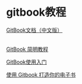 # gitbook教程

[GitBook文档（中文版）](https://chrisniael.gitbooks.io/gitbook-documentation/content/)

\
[GitBook 简明教程](https://www.chengweiyang.cn/gitbook/index.html)

[GitBook使用入门](https://janicezhw.github.io/gitbook/startusegitbook/)

[使用 Gitbook 打造你的电子书](https://zhuanlan.zhihu.com/p/34946169)
